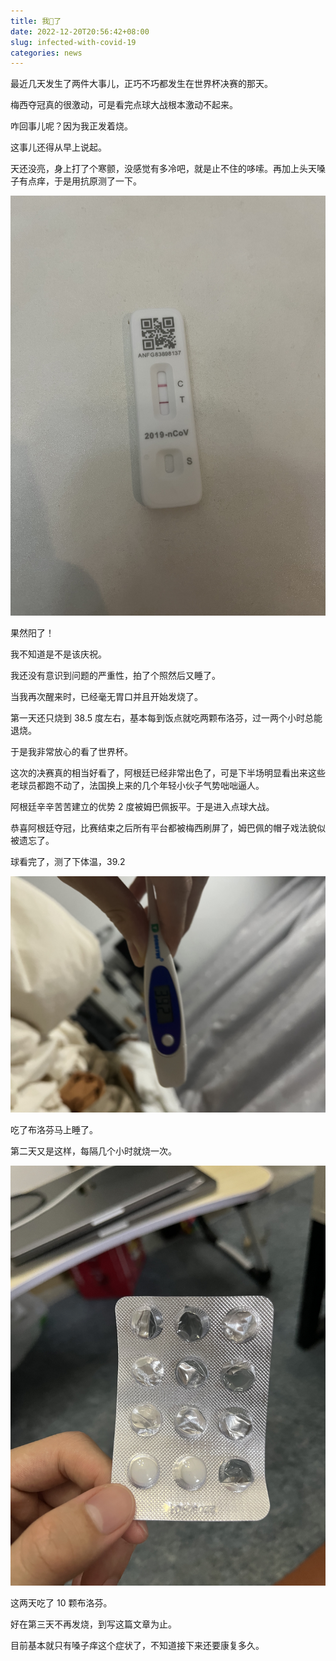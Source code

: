 ```yaml
---
title: 我🐑了
date: 2022-12-20T20:56:42+08:00
slug: infected-with-covid-19
categories: news
---
```


最近几天发生了两件大事儿，正巧不巧都发生在世界杯决赛的那天。

梅西夺冠真的很激动，可是看完点球大战根本激动不起来。

咋回事儿呢？因为我正发着烧。

这事儿还得从早上说起。

天还没亮，身上打了个寒颤，没感觉有多冷吧，就是止不住的哆嗦。再加上头天嗓子有点痒，于是用抗原测了一下。

![图片](assets/IMG_1.jpg)

果然阳了！

我不知道是不是该庆祝。

我还没有意识到问题的严重性，拍了个照然后又睡了。

当我再次醒来时，已经毫无胃口并且开始发烧了。

第一天还只烧到 38.5 度左右，基本每到饭点就吃两颗布洛芬，过一两个小时总能退烧。

于是我非常放心的看了世界杯。

这次的决赛真的相当好看了，阿根廷已经非常出色了，可是下半场明显看出来这些老球员都跑不动了，法国换上来的几个年轻小伙子气势咄咄逼人。

阿根廷辛辛苦苦建立的优势 2 度被姆巴佩扳平。于是进入点球大战。

恭喜阿根廷夺冠，比赛结束之后所有平台都被梅西刷屏了，姆巴佩的帽子戏法貌似被遗忘了。

球看完了，测了下体温，39.2

![图片](assets/IMG_2.jpg)

吃了布洛芬马上睡了。

第二天又是这样，每隔几个小时就烧一次。

![图片](assets/IMG_3.jpg)

这两天吃了 10 颗布洛芬。

好在第三天不再发烧，到写这篇文章为止。

目前基本就只有嗓子痒这个症状了，不知道接下来还要康复多久。
